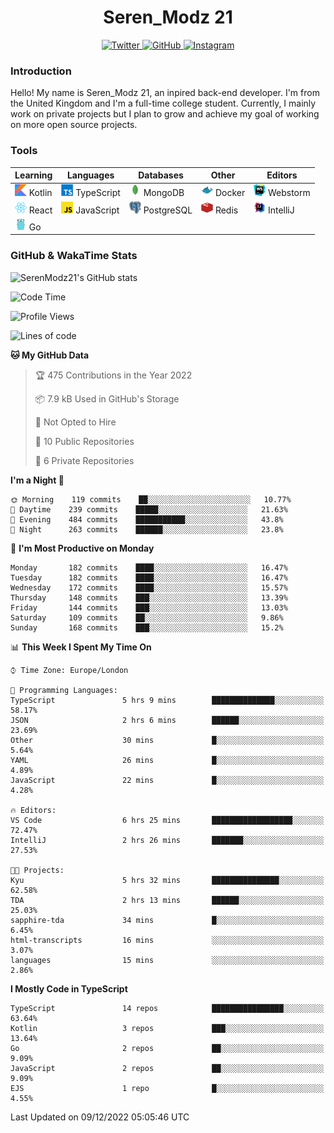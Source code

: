 <div align="center">
  <h1>Seren_Modz 21</h1>
  <a href="https://twitter.com/SerenModz21">
    <img alt="Twitter" src="https://img.shields.io/badge/twitter%20-%231DA1F2.svg?&style=for-the-badge&logo=Twitter&logoColor=white">
  </a>
  <a href="https://github.com/SerenModz21">
    <img alt="GitHub" src="https://img.shields.io/badge/github%20-%23121011.svg?&style=for-the-badge&logo=github&logoColor=white">
  </a>
  <a href="https://www.instagram.com/serenmodz21">
    <img alt="Instagram" src="https://img.shields.io/badge/instagram%20-%23E4405F.svg?&style=for-the-badge&logo=Instagram&logoColor=white">
  </a>
</div>

### Introduction

Hello! My name is Seren_Modz 21, an inpired back-end developer. I'm from the United Kingdom and I'm a full-time college student. Currently, I mainly work on private projects but I plan to grow and achieve my goal of working on more open source projects. 

### Tools

 **Learning**                                        | **Languages**                                               | **Databases**                                               | **Other**                                           | **Editors**                                                  
-----------------------------------------------------|-------------------------------------------------------------|-------------------------------------------------------------|-----------------------------------------------------|--------------------------------------------------------------
 <img width="19px" src="./assets/kotlin.svg"> Kotlin | <img width="19px" src="./assets/typescript.svg"> TypeScript | <img width="19px" src="./assets/mongodb.svg"> MongoDB       | <img width="19px" src="./assets/docker.svg"> Docker | <img width="19px" src="./assets/webstorm.svg"> Webstorm      
 <img width="19px" src="./assets/react.svg"> React   | <img width="19px" src="./assets/javascript.svg"> JavaScript | <img width="19px" src="./assets/postgresql.svg"> PostgreSQL | <img width="19px" src="./assets/redis.svg"> Redis   | <img width="19px" src="./assets/intellij-idea.svg"> IntelliJ
 <img width="19px" src="./assets/go.svg"> Go         |                                                             |                                                             |                                                     |                                                                                                               

### GitHub & WakaTime Stats

![SerenModz21's GitHub stats](https://github-readme-stats.vercel.app/api?username=SerenModz21&show_icons=true&theme=dark)

<!--START_SECTION:waka-->
![Code Time](http://img.shields.io/badge/Code%20Time-1%2C606%20hrs%201%20min-blue)

![Profile Views](http://img.shields.io/badge/Profile%20Views-10-blue)

![Lines of code](https://img.shields.io/badge/From%20Hello%20World%20I%27ve%20Written-11%20Thousand%20lines%20of%20code-blue)

**🐱 My GitHub Data** 

> 🏆 475 Contributions in the Year 2022
 > 
> 📦 7.9 kB Used in GitHub's Storage 
 > 
> 🚫 Not Opted to Hire
 > 
> 📜 10 Public Repositories 
 > 
> 🔑 6 Private Repositories  
 > 
**I'm a Night 🦉** 

```text
🌞 Morning    119 commits    ██░░░░░░░░░░░░░░░░░░░░░░░   10.77% 
🌆 Daytime    239 commits    █████░░░░░░░░░░░░░░░░░░░░   21.63% 
🌃 Evening    484 commits    ███████████░░░░░░░░░░░░░░   43.8% 
🌙 Night      263 commits    ██████░░░░░░░░░░░░░░░░░░░   23.8%

```
📅 **I'm Most Productive on Monday** 

```text
Monday       182 commits    ████░░░░░░░░░░░░░░░░░░░░░   16.47% 
Tuesday      182 commits    ████░░░░░░░░░░░░░░░░░░░░░   16.47% 
Wednesday    172 commits    ████░░░░░░░░░░░░░░░░░░░░░   15.57% 
Thursday     148 commits    ███░░░░░░░░░░░░░░░░░░░░░░   13.39% 
Friday       144 commits    ███░░░░░░░░░░░░░░░░░░░░░░   13.03% 
Saturday     109 commits    ██░░░░░░░░░░░░░░░░░░░░░░░   9.86% 
Sunday       168 commits    ███░░░░░░░░░░░░░░░░░░░░░░   15.2%

```


📊 **This Week I Spent My Time On** 

```text
⌚︎ Time Zone: Europe/London

💬 Programming Languages: 
TypeScript               5 hrs 9 mins        ██████████████░░░░░░░░░░░   58.17% 
JSON                     2 hrs 6 mins        ██████░░░░░░░░░░░░░░░░░░░   23.69% 
Other                    30 mins             █░░░░░░░░░░░░░░░░░░░░░░░░   5.64% 
YAML                     26 mins             █░░░░░░░░░░░░░░░░░░░░░░░░   4.89% 
JavaScript               22 mins             █░░░░░░░░░░░░░░░░░░░░░░░░   4.28%

🔥 Editors: 
VS Code                  6 hrs 25 mins       ██████████████████░░░░░░░   72.47% 
IntelliJ                 2 hrs 26 mins       ███████░░░░░░░░░░░░░░░░░░   27.53%

🐱‍💻 Projects: 
Kyu                      5 hrs 32 mins       ███████████████░░░░░░░░░░   62.58% 
TDA                      2 hrs 13 mins       ██████░░░░░░░░░░░░░░░░░░░   25.03% 
sapphire-tda             34 mins             █░░░░░░░░░░░░░░░░░░░░░░░░   6.45% 
html-transcripts         16 mins             ░░░░░░░░░░░░░░░░░░░░░░░░░   3.07% 
languages                15 mins             ░░░░░░░░░░░░░░░░░░░░░░░░░   2.86%

```

**I Mostly Code in TypeScript** 

```text
TypeScript               14 repos            ████████████████░░░░░░░░░   63.64% 
Kotlin                   3 repos             ███░░░░░░░░░░░░░░░░░░░░░░   13.64% 
Go                       2 repos             ██░░░░░░░░░░░░░░░░░░░░░░░   9.09% 
JavaScript               2 repos             ██░░░░░░░░░░░░░░░░░░░░░░░   9.09% 
EJS                      1 repo              █░░░░░░░░░░░░░░░░░░░░░░░░   4.55%

```



 Last Updated on 09/12/2022 05:05:46 UTC
<!--END_SECTION:waka-->
